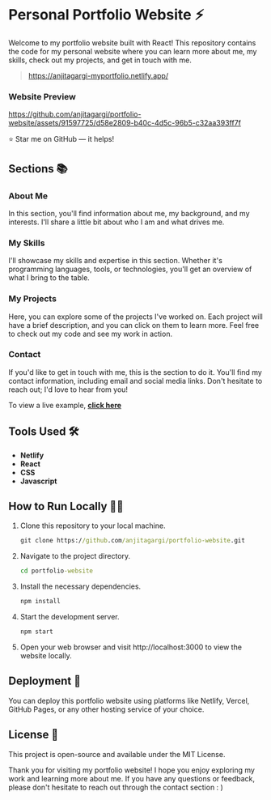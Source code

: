 # Personal Portfolio Website ⚡️ 
Welcome to my portfolio website built with React! This repository contains the code for my personal website where you can learn more about me, my skills, check out my projects, and get in touch with me.

> https://anjitagargi-myportfolio.netlify.app/

### Website Preview
<p align="center"> 

https://github.com/anjitagargi/portfolio-website/assets/91597725/d58e2809-b40c-4d5c-96b5-c32aa393ff7f

</p>

:star: Star me on GitHub — it helps!

## Sections 📚
### About Me
In this section, you'll find information about me, my background, and my interests. I'll share a little bit about who I am and what drives me.

### My Skills
I'll showcase my skills and expertise in this section. Whether it's programming languages, tools, or technologies, you'll get an overview of what I bring to the table.

### My Projects
Here, you can explore some of the projects I've worked on. Each project will have a brief description, and you can click on them to learn more. Feel free to check out my code and see my work in action.

### Contact
If you'd like to get in touch with me, this is the section to do it. You'll find my contact information, including email and social media links. Don't hesitate to reach out; I'd love to hear from you!


To view a live example, **[click here](https://anjitagargi-myportfolio.netlify.app/)**

## Tools Used 🛠️
* <b>Netlify</b>
* <b>React</b>
* <b>CSS</b>
* <b>Javascript</b>

## How to Run Locally 🏃‍♂️
1. Clone this repository to your local machine.
   
   ```cmd
   git clone https://github.com/anjitagargi/portfolio-website.git
    ```

2. Navigate to the project directory.
    ```cmd
    cd portfolio-website
    ```
    
3. Install the necessary dependencies.
   ```cmd
   npm install
   ```

4. Start the development server.
   ```cmd
   npm start
   ```

5. Open your web browser and visit http://localhost:3000 to view the website locally.
   
## Deployment 🚀
You can deploy this portfolio website using platforms like Netlify, Vercel, GitHub Pages, or any other hosting service of your choice.

## License 📝
This project is open-source and available under the MIT License.

Thank you for visiting my portfolio website! I hope you enjoy exploring my work and learning more about me. If you have any questions or feedback, please don't hesitate to reach out through the contact section : )

